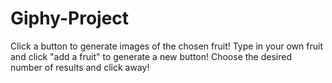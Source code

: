 # Giphy-Project

Click a button to generate images of the chosen fruit! Type in your own fruit and click "add a fruit" to generate a new button! Choose the desired number of results and click away!